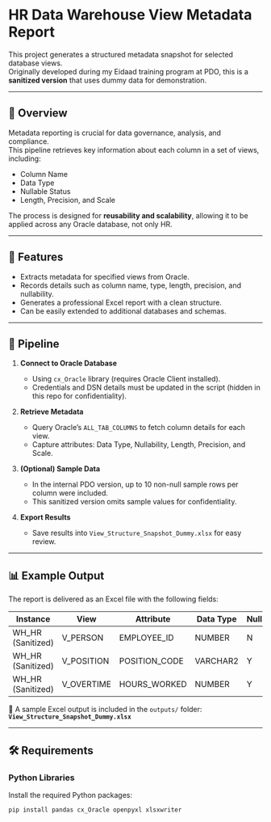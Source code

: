 # HR Data Warehouse View Metadata Report

This project generates a structured metadata snapshot for selected database views.  
Originally developed during my Eidaad training program at PDO, this is a **sanitized version** that uses dummy data for demonstration.

---

## 📌 Overview
Metadata reporting is crucial for data governance, analysis, and compliance.  
This pipeline retrieves key information about each column in a set of views, including:

- Column Name  
- Data Type  
- Nullable Status  
- Length, Precision, and Scale  

The process is designed for **reusability and scalability**, allowing it to be applied across any Oracle database, not only HR.

---

## 🚀 Features
- Extracts metadata for specified views from Oracle.
- Records details such as column name, type, length, precision, and nullability.
- Generates a professional Excel report with a clean structure.
- Can be easily extended to additional databases and schemas.

---

## 🔄 Pipeline
1. **Connect to Oracle Database**  
   - Using `cx_Oracle` library (requires Oracle Client installed).  
   - Credentials and DSN details must be updated in the script (hidden in this repo for confidentiality).

2. **Retrieve Metadata**  
   - Query Oracle’s `ALL_TAB_COLUMNS` to fetch column details for each view.  
   - Capture attributes: Data Type, Nullability, Length, Precision, and Scale.

3. **(Optional) Sample Data**  
   - In the internal PDO version, up to 10 non-null sample rows per column were included.  
   - This sanitized version omits sample values for confidentiality.

4. **Export Results**  
   - Save results into `View_Structure_Snapshot_Dummy.xlsx` for easy review.  

---

## 📊 Example Output
The report is delivered as an Excel file with the following fields:

| Instance           | View       | Attribute     | Data Type | Nullable | Length | Precision | Scale |
|--------------------|-----------|--------------|-----------|----------|--------|-----------|-------|
| WH_HR (Sanitized)  | V_PERSON  | EMPLOYEE_ID  | NUMBER    | N        | 6      | 6         | 0     |
| WH_HR (Sanitized)  | V_POSITION| POSITION_CODE| VARCHAR2  | Y        | 20     |           |       |
| WH_HR (Sanitized)  | V_OVERTIME| HOURS_WORKED | NUMBER    | Y        | 5      | 5         | 2     |

📂 A sample Excel output is included in the `outputs/` folder:  
**`View_Structure_Snapshot_Dummy.xlsx`**

---

## 🛠 Requirements

### Python Libraries
Install the required Python packages:
```bash
pip install pandas cx_Oracle openpyxl xlsxwriter
